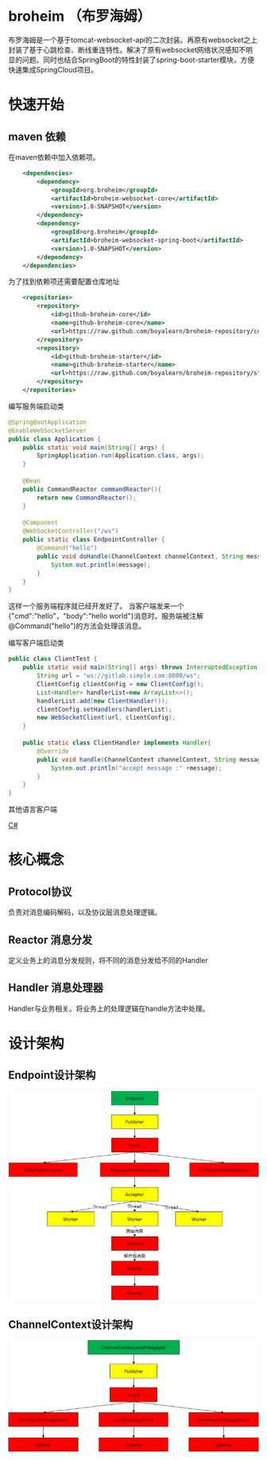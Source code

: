 # broheim （布罗海姆）

布罗海姆是一个基于tomcat-websocket-api的二次封装。再原有websocket之上封装了基于心跳检查、断线重连特性。解决了原有websocket网络状况感知不明显的问题。同时也结合SpringBoot的特性封装了spring-boot-starter模块，方便快速集成SpringCloud项目。

# 快速开始


## maven 依赖

在maven依赖中加入依赖项。

```xml
    <dependencies>
        <dependency>
            <groupId>org.broheim</groupId>
            <artifactId>broheim-websocket-core</artifactId>
            <version>1.0-SNAPSHOT</version>
        </dependency>
        <dependency>
            <groupId>org.broheim</groupId>
            <artifactId>broheim-websocket-spring-boot</artifactId>
            <version>1.0-SNAPSHOT</version>
        </dependency>
    </dependencies>
```

为了找到依赖项还需要配置仓库地址

```xml
    <repositories>
        <repository>
            <id>github-broheim-core</id>
            <name>github-broheim-core</name>
            <url>https://raw.github.com/boyalearn/broheim-repository/core</url>
        </repository>
        <repository>
            <id>github-broheim-starter</id>
            <name>github-broheim-starter</name>
            <url>https://raw.github.com/boyalearn/broheim-repository/starter</url>
        </repository>
    </repositories>
```

编写服务端启动类

```java
@SpringBootApplication
@EnableWebSocketServer
public class Application {
    public static void main(String[] args) {
        SpringApplication.run(Application.class, args);
    }
    
    @Bean
    public CommandReactor commandReactor(){
        return new CommandReactor();
    }

    @Component
    @WebSocketController("/ws")
    public static class EndpointController {
        @Command("hello")
        public void doHandle(ChannelContext channelContext, String message) {
            System.out.println(message);
        }
    }
}
```

这样一个服务端程序就已经开发好了。
当客户端发来一个{"cmd":"hello"，"body":"hello world"}消息时。服务端被注解@Command("hello")的方法会处理该消息。

编写客户端启动类

```java
public class ClientTest {
    public static void main(String[] args) throws InterruptedException {
        String url = "ws://gitlab.simple.com:8000/ws";
        ClientConfig clientConfig = new ClientConfig();
        List<Handler> handlerList=new ArrayList<>();
        handlerList.add(new ClientHandler());
        clientConfig.setHandlers(handlerList);
        new WebSocketClient(url, clientConfig);
    }

    public static class ClientHandler implements Handler{
        @Override
        public void handle(ChannelContext channelContext, String message) {
            System.out.println("accept message :" +message);
        }
    }
}
```

其他语言客户端

[C#](https://github.com/boyalearn/dotnet-websocket-client/tree/master/WebSocketClientDemo)

# 核心概念
## Protocol协议 
负责对消息编码解码，以及协议层消息处理逻辑。

## Reactor 消息分发
定义业务上的消息分发规则，将不同的消息分发给不同的Handler

## Handler 消息处理器
Handler与业务相关。将业务上的处理逻辑在handle方法中处理。

# 设计架构

## Endpoint设计架构

![Endpoint](./doc/Endpoint.png)

## ChannelContext设计架构

![ChannelContext](./doc/ChannelContext.png)
